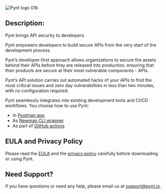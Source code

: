 ![Pynt logo 01b](https://user-images.githubusercontent.com/107360829/191698510-f7588e5e-0688-412f-8395-1527b603de84.png)

## Description:

Pynt brings API security to developers.

Pynt empowers developers to build secure APIs from the very start of the development process.

Pynt’s developer-first approach allows organizations to secure the assets behind their APIs before they are released into production, ensuring that their products are secure at their most vulnerable components - APIs.

Pynt’s API solution carries out automated hacks of your APIs to find the most critical issues and zero day vulnerabilities in less than two minutes, with no configuration required.

Pynt seamlessly integrates into existing development tools and CI/CD workflows. You choose how to use Pynt:
- In [Postman app](https://www.postman.com/pynt-io/workspace/pynt/overview)
- As [Newman CLI wrapper](https://github.com/pynt-io/pynt/tree/main/newman-integration)
- As part of [GitHub actions](https://github.com/pynt-io/pynt-newman)

## EULA and Privacy Policy

Please read the [EULA](https://github.com/pynt-io/pynt/blob/main/EULA.md) and the [privacy policy](https://github.com/pynt-io/pynt/blob/main/Privacy-Policy.md) carefully before downloading or using Pynt.

## Need Support?

If you have questions or need any help, please email us at support@pynt.io.
